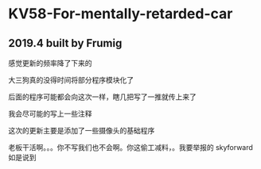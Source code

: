 # KV58-For-mentally-retarded-car
## 2019.4 built by Frumig

感觉更新的频率降了下来的

大三狗真的没得时间将部分程序模块化了

后面的程序可能都会向这次一样，瞎几把写了一推就传上来了

我会尽可能的写上一些注释

这次的更新主要是添加了一些摄像头的基础程序


老板干活啊。。。你不写我们也不会啊。你这偷工减料，。我要举报的 skyforward如是说到
